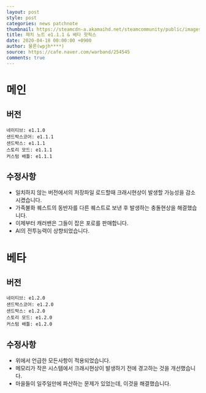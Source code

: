 ```yaml
---
layout: post
style: post
categories: news patchnote
thumbnail: https://steamcdn-a.akamaihd.net/steamcommunity/public/images/clans/26623866/ceac951bef9162e321ed16914f4f4de6f06d28fb.png
title: 패치 노트 e1.1.1 & 베타 핫픽스
date: 2020-04-18 00:00:00 +0900
author: 물론(wpjh****)
source: https://cafe.naver.com/warband/254545
comments: true
---
```


# 메인
## 버전
    네이티브: e1.1.0
    샌드박스코어: e1.1.1
    샌드박스: e1.1.1
    스토리 모드: e1.1.1
    커스텀 배틀: e1.1.1

## 수정사항
- 일치하지 않는 버전에서의 저장파일 로드할때 크래시현상이 발생할 가능성을 감소시켰습니다.
- 가족불화 퀘스트의 동반자를 다른 퀘스트로 보낸 후 발생하는 충돌현상을 해결했습니다.
- 이제부터 캐러밴은 그들이 잡은 포로를 판매합니다.
- AI의 전투능력이 상향되었습니다.

# 베타
## 버전
    네이티브: e1.2.0
    샌드박스코어: e1.2.0
    샌드박스: e1.2.0
    스토리 모드: e1.2.0
    커스텀 배틀: e1.2.0
    
## 수정사항
- 위에서 언급한 모든사항이 적용되었습니다.
- 메모리가 작은 시스템에서 크래시현상이 발생하기 전에 경고하는 것을 개선했습니다.
- 마을들이 일주일만에 파산하는 문제가 있었는데, 이것을 해결했습니다.